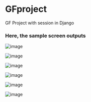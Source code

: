 # GFproject
 GF Project with session in Django

<h3>Here, the sample screen outputs</h3>

![image](https://github.com/user-attachments/assets/8227520f-d4ae-49d7-a79e-c289cd220f6b)

![image](https://github.com/user-attachments/assets/d7dea27c-92b2-41e0-a503-f6458ed3db7a)

![image](https://github.com/user-attachments/assets/12cab234-029c-415c-8fc6-ffa1f2e01343)

![image](https://github.com/user-attachments/assets/9fbd18e6-2911-4c73-8074-6f8470d28a01)

![image](https://github.com/user-attachments/assets/3da6ada9-7c4d-4a8a-946a-a6330a05b82a)

![image](https://github.com/user-attachments/assets/7bff925c-4e23-4123-8652-373b5d17ce38)
